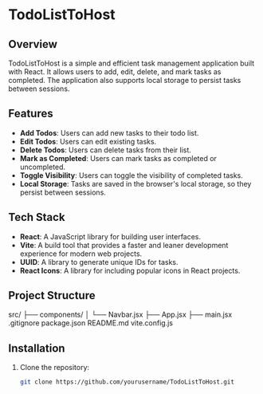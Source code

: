# TodoListToHost

## Overview
TodoListToHost is a simple and efficient task management application built with React. It allows users to add, edit, delete, and mark tasks as completed. The application also supports local storage to persist tasks between sessions.

## Features
- **Add Todos**: Users can add new tasks to their todo list.
- **Edit Todos**: Users can edit existing tasks.
- **Delete Todos**: Users can delete tasks from their list.
- **Mark as Completed**: Users can mark tasks as completed or uncompleted.
- **Toggle Visibility**: Users can toggle the visibility of completed tasks.
- **Local Storage**: Tasks are saved in the browser's local storage, so they persist between sessions.

## Tech Stack
- **React**: A JavaScript library for building user interfaces.
- **Vite**: A build tool that provides a faster and leaner development experience for modern web projects.
- **UUID**: A library to generate unique IDs for tasks.
- **React Icons**: A library for including popular icons in React projects.

## Project Structure
src/ ├── components/ │ 
        └── Navbar.jsx ├── App.jsx 
     ├── main.jsx 
.gitignore 
package.json 
README.md 
vite.config.js

## Installation
1. Clone the repository:
   ```sh
   git clone https://github.com/yourusername/TodoListToHost.git